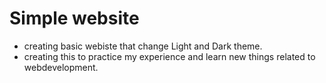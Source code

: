 # Simple website

- creating basic webiste that change Light and Dark theme.
- creating this to practice my experience and learn new things related to webdevelopment.
